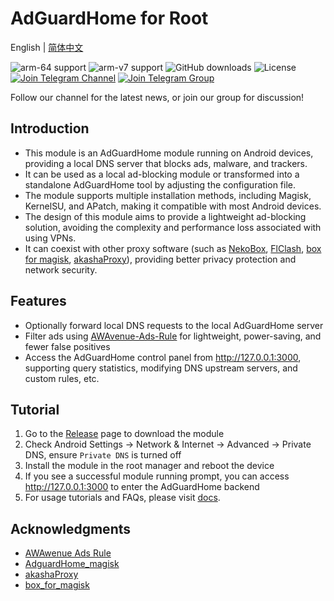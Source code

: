 # AdGuardHome for Root

English | [简体中文](README.md)

![arm-64 support](https://img.shields.io/badge/arm--64-support-ef476f?logo=linux&logoColor=white&color=ef476f)
![arm-v7 support](https://img.shields.io/badge/arm--v7-support-ffa500?logo=linux&logoColor=white&color=ffa500)
![GitHub downloads](https://img.shields.io/github/downloads/twoone-3/AdGuardHomeForRoot/total?logo=github&logoColor=white&color=ffd166)
![License](https://img.shields.io/badge/License-MIT-9b5de5?logo=opensourceinitiative&logoColor=white)
[![Join Telegram Channel](https://img.shields.io/badge/Telegram-Join%20Channel-06d6a0?logo=telegram&logoColor=white)](https://t.me/+Q3Ur_HCYdM0xM2I1)
[![Join Telegram Group](https://img.shields.io/badge/Telegram-Join%20Group-118ab2?logo=telegram&logoColor=white)](https://t.me/twoone3_tech_tips_group)

Follow our channel for the latest news, or join our group for discussion!

## Introduction

- This module is an AdGuardHome module running on Android devices, providing a local DNS server that blocks ads, malware, and trackers.
- It can be used as a local ad-blocking module or transformed into a standalone AdGuardHome tool by adjusting the configuration file.
- The module supports multiple installation methods, including Magisk, KernelSU, and APatch, making it compatible with most Android devices.
- The design of this module aims to provide a lightweight ad-blocking solution, avoiding the complexity and performance loss associated with using VPNs.
- It can coexist with other proxy software (such as [NekoBox](https://github.com/MatsuriDayo/NekoBoxForAndroid), [FlClash](https://github.com/chen08209/FlClash), [box for magisk](https://github.com/taamarin/box_for_magisk), [akashaProxy](https://github.com/akashaProxy/akashaProxy)), providing better privacy protection and network security.

## Features

- Optionally forward local DNS requests to the local AdGuardHome server
- Filter ads using [AWAvenue-Ads-Rule](https://github.com/TG-Twilight/AWAvenue-Ads-Rule) for lightweight, power-saving, and fewer false positives
- Access the AdGuardHome control panel from <http://127.0.0.1:3000>, supporting query statistics, modifying DNS upstream servers, and custom rules, etc.

## Tutorial

1. Go to the [Release](https://github.com/twoone-3/AdGuardHomeForRoot/releases/latest) page to download the module
2. Check Android Settings -> Network & Internet -> Advanced -> Private DNS, ensure `Private DNS` is turned off
3. Install the module in the root manager and reboot the device
4. If you see a successful module running prompt, you can access <http://127.0.0.1:3000> to enter the AdGuardHome backend
5. For usage tutorials and FAQs, please visit [docs](/docs/index.md).

## Acknowledgments

- [AWAwenue Ads Rule](https://github.com/TG-Twilight/AWAvenue-Ads-Rule)
- [AdguardHome_magisk](https://github.com/410154425/AdGuardHome_magisk)
- [akashaProxy](https://github.com/ModuleList/akashaProxy)
- [box_for_magisk](https://github.com/taamarin/box_for_magisk)
